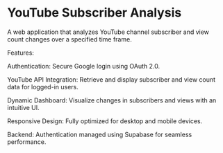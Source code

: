 # YouTube Subscriber Analysis

A web application that analyzes YouTube channel subscriber and view count changes over a specified time frame.

Features:

Authentication: Secure Google login using OAuth 2.0.

YouTube API Integration: Retrieve and display subscriber and view count data for logged-in users.

Dynamic Dashboard: Visualize changes in subscribers and views with an intuitive UI.

Responsive Design: Fully optimized for desktop and mobile devices.

Backend: Authentication managed using Supabase for seamless performance.
